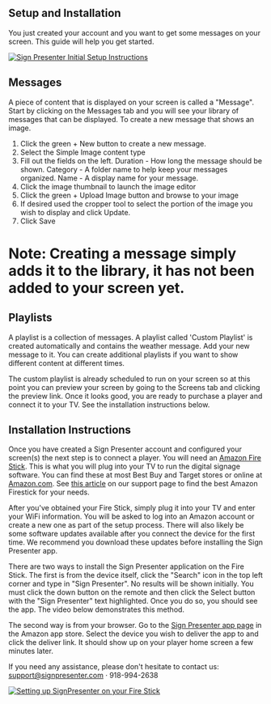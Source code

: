 ## Setup and Installation

You just created your account and you want to get some messages on your screen. This guide will help you get started.

[![Sign Presenter Initial Setup Instructions](https://img.youtube.com/vi/u9teKOKF9GA/0.jpg)](https://www.youtube.com/watch?v=u9teKOKF9GA)

## Messages

A piece of content that is displayed on your screen is called a "Message". Start by clicking on the Messages tab and you will see your library of messages that can be displayed. To create a new message that shows an image.

1. Click the green + New button to create a new message.
2. Select the Simple Image content type
3. Fill out the fields on the left. Duration - How long the message should be shown. Category - A folder name to help keep your messages organized. Name - A display name for your message.
4. Click the image thumbnail to launch the image editor
5. Click the green + Upload Image button and browse to your image
6. If desired used the cropper tool to select the portion of the image you wish to display and click Update.
7. Click Save

# Note: Creating a message simply adds it to the library, it has not been added to your screen yet.

## Playlists
A playlist is a collection of messages. A playlist called 'Custom Playlist' is created automatically and contains the weather message. Add your new message to it. You can create additional playlists if you want to show different content at different times.

The custom playlist is already scheduled to run on your screen so at this point you can preview your screen by going to the Screens tab and clicking the preview link. Once it looks good, you are ready to purchase a player and connect it to your TV. See the installation instructions below.

## Installation Instructions

Once you have created a Sign Presenter account and configured your screen(s) the next step is to connect a player. You will need an [Amazon Fire Stick](https://amzn.to/3letCr1). This is what you will plug into your TV to run the digital signage software. You can find these at most Best Buy and Target stores or online at [Amazon.com](https://amzn.to/3letCr1). See [this article](https://support.signpresenter.com/topics/devicessignpresenterworkson.html) on our support page to find the best Amazon Firestick for your needs.

After you've obtained your Fire Stick, simply plug it into your TV and enter your WiFi information. You will be asked to log into an Amazon account or create a new one as part of the setup process. There will also likely be some software updates available after you connect the device for the first time. We recommend you download these updates before installing the Sign Presenter app.

There are two ways to install the Sign Presenter application on the Fire Stick. The first is from the device itself, click the "Search" icon in the top left corner and type in "Sign Presenter". No results will be shown initially. You must click the down button on the remote and then click the Select button with the "Sign Presenter" text highlighted. Once you do so, you should see the app. The video below demonstrates this method.

The second way is from your browser. Go to the [Sign Presenter app page](https://www.amazon.com/Sign-Presenter/dp/B07V4GF4SZ/) in the Amazon app store. Select the device you wish to deliver the app to and click the deliver link. It should show up on your player home screen a few minutes later.

If you need any assistance, please don't hesitate to contact us: support@signpresenter.com · 918-994-2638


[![Setting up SignPresenter on your Fire Stick](https://img.youtube.com/vi/wQsvcwOqzJI/0.jpg)](https://www.youtube.com/watch?v=wQsvcwOqzJI)
